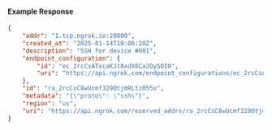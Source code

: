 <!-- Code generated for API Clients. DO NOT EDIT. -->

#### Example Response

```json
{
	"addr": "1.tcp.ngrok.io:20000",
	"created_at": "2025-01-14T10:06:20Z",
	"description": "SSH for device #001",
	"endpoint_configuration": {
		"id": "ec_2rcCsATxcaKJt8xdX8CaJQySOI0",
		"uri": "https://api.ngrok.com/endpoint_configurations/ec_2rcCsATxcaKJt8xdX8CaJQySOI0"
	},
	"id": "ra_2rcCsC8wUcmf329OtjmRLtzO55v",
	"metadata": "{\"proto\": \"ssh\"}",
	"region": "us",
	"uri": "https://api.ngrok.com/reserved_addrs/ra_2rcCsC8wUcmf329OtjmRLtzO55v"
}
```
